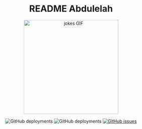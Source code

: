 <div align="center">
 <h1 align="center">README Abdulelah</h1>
 <img src="https://res.cloudinary.com/practicaldev/image/fetch/s--sNXjzc6P--/c_limit%2Cf_auto%2Cfl_progressive%2Cq_66%2Cw_880/https://media1.tenor.com/images/0c34272909ee2a4db5606a014082312b/tenor.gif%3Fitemid%3D15828752" width="300" alt="jokes GIF">
 <p align="center">
   <img alt="GitHub deployments" src="https://img.shields.io/github/deployments/ABSphreak/readme-jokes/Production?label=Production&style=flat-square"/>
   <img alt="GitHub deployments" src="https://img.shields.io/github/deployments/ABSphreak/readme-jokes/Preview?label=Testing&style=flat-square"/>
   <a href="https://github.com/ABSphreak/readme-jokes/issues">
     <img alt="GitHub issues" src="https://img.shields.io/github/issues/ABSphreak/readme-jokes?label=Issues&style=flat-square"/>
   </a>
  </p>
</div>
<!--
**Abdulelah-Abacar/Abdulelah-Abacar** is a ✨ _special_ ✨ repository because its `README.md` (this file) appears on your GitHub profile.

Here are some ideas to get you started:

- 🔭 I’m currently working on ...
- 🌱 I’m currently learning ...
- 👯 I’m looking to collaborate on ...
- 🤔 I’m looking for help with ...
- 💬 Ask me about ...
- 📫 How to reach me: ...
- 😄 Pronouns: ...
- ⚡ Fun fact: ...
-->
